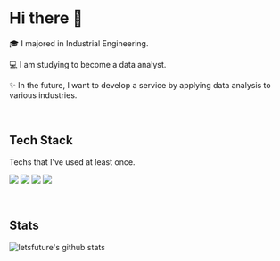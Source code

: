 # Hi there :wave:

:mortar_board: I majored in Industrial Engineering. 

:computer: I am studying to become a data analyst.

:sparkles: In the future, I want to develop a service by applying data analysis to various industries.

<br>

## Tech Stack

Techs that I've used at least once.

<img src="https://img.shields.io/badge/Python-3766AB?style=flat-square&logo=Python&logoColor=white"/> <img src="https://img.shields.io/badge/Java-FF9A00?style=flat-square&logo=Java&logoColor=white"/> <img src="https://img.shields.io/badge/MySQL-4479A1?style=flat-square&logo=MySQL&logoColor=white"/> <img src="https://img.shields.io/badge/RStudio-75AADB?style=flat-square&logo=RStudio&logoColor=white"/>

<br>


## Stats


![letsfuture's github stats](https://github-readme-stats.vercel.app/api?username=letsfuture&show_icons=true)
